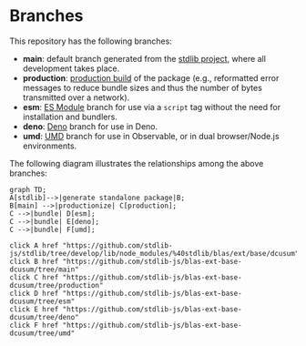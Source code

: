 <!--

@license Apache-2.0

Copyright (c) 2022 The Stdlib Authors.

Licensed under the Apache License, Version 2.0 (the "License");
you may not use this file except in compliance with the License.
You may obtain a copy of the License at

    http://www.apache.org/licenses/LICENSE-2.0

Unless required by applicable law or agreed to in writing, software
distributed under the License is distributed on an "AS IS" BASIS,
WITHOUT WARRANTIES OR CONDITIONS OF ANY KIND, either express or implied.
See the License for the specific language governing permissions and
limitations under the License.

-->

# Branches

This repository has the following branches:

-   **main**: default branch generated from the [stdlib project][stdlib-url], where all development takes place.
-   **production**: [production build][production-url] of the package (e.g., reformatted error messages to reduce bundle sizes and thus the number of bytes transmitted over a network).
-   **esm**: [ES Module][esm-url] branch for use via a `script` tag without the need for installation and bundlers.
-   **deno**: [Deno][deno-url] branch for use in Deno.
-   **umd**: [UMD][umd-url] branch for use in Observable, or in dual browser/Node.js environments.

The following diagram illustrates the relationships among the above branches:

```mermaid
graph TD;
A[stdlib]-->|generate standalone package|B;
B[main] -->|productionize| C[production];
C -->|bundle| D[esm];
C -->|bundle| E[deno];
C -->|bundle| F[umd];

click A href "https://github.com/stdlib-js/stdlib/tree/develop/lib/node_modules/%40stdlib/blas/ext/base/dcusum"
click B href "https://github.com/stdlib-js/blas-ext-base-dcusum/tree/main"
click C href "https://github.com/stdlib-js/blas-ext-base-dcusum/tree/production"
click D href "https://github.com/stdlib-js/blas-ext-base-dcusum/tree/esm"
click E href "https://github.com/stdlib-js/blas-ext-base-dcusum/tree/deno"
click F href "https://github.com/stdlib-js/blas-ext-base-dcusum/tree/umd"
```

[stdlib-url]: https://github.com/stdlib-js/stdlib/tree/develop/lib/node_modules/%40stdlib/blas/ext/base/dcusum
[production-url]: https://github.com/stdlib-js/blas-ext-base-dcusum/tree/production
[deno-url]: https://github.com/stdlib-js/blas-ext-base-dcusum/tree/deno
[umd-url]: https://github.com/stdlib-js/blas-ext-base-dcusum/tree/umd
[esm-url]: https://github.com/stdlib-js/blas-ext-base-dcusum/tree/esm